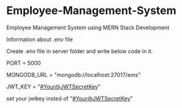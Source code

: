 # Employee-Management-System
Employee Management System using MERN Stack Development 

Information about .env file

Create .env file in server folder and write below code in it.

PORT = 5000

MONGODB_URL = "mongodb://localhost:27017/ems"

JWT_KEY = "<#Your@JWTSecretKey>"

set your jwtkey insted of "<#Your@JWTSecretKey>"
